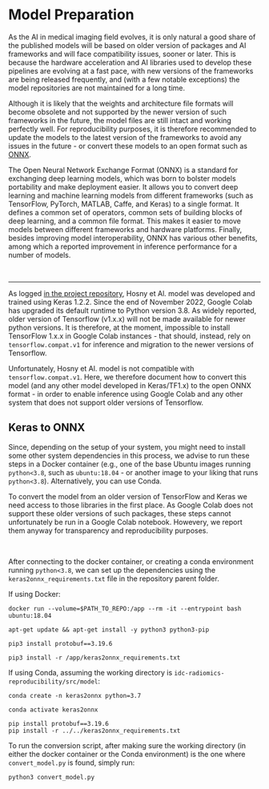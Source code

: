 # Model Preparation

As the AI in medical imaging field evolves, it is only natural a good share of the published models will be based on older version of packages and AI frameworks and will face compatibility issues, sooner or later. This is because the hardware acceleration and AI libraries used to develop these pipelines are evolving at a fast pace, with new versions of the frameworks are being released frequently, and (with a few notable exceptions) the model repositories are not maintained for a long time.

Although it is likely that the weights and architecture file formats will become obsolete and not supported by the newer version of such frameworks in the future, the model files are still intact and working perfectly well. For reproducibility purposes, it is therefore recommended to update the models to the latest version of the frameworks to avoid any issues in the future - or convert these models to an open format such as [ONNX](https://onnx.ai/).

The Open Neural Network Exchange Format (ONNX) is a standard for exchanging deep learning models, which was born to bolster models portability and make deployment easier. It allows you to convert deep learning and machine learning models from different frameworks (such as TensorFlow, PyTorch, MATLAB, Caffe, and Keras) to a single format. It defines a common set of operators, common sets of building blocks of deep learning, and a common file format. This makes it easier to move models between different frameworks and hardware platforms. Finally, besides improving model interoperability, ONNX has various other benefits, among which a reported improvement in inference performance for a number of models.

<br>

---

As logged [in the project repository](https://github.com/modelhub-ai/deep-prognosis/blob/master/dockerfiles/keras%3A1.0.1), Hosny et Al. model was developed and trained using Keras 1.2.2. Since the end of November 2022, Google Colab has upgraded its default runtime to Python version 3.8. As widely reported, older version of Tensorflow (v1.x.x) will not be made available for newer python versions. It is therefore, at the moment, impossible to install TensorFlow 1.x.x in Google Colab instances - that should, instead, rely on `tensorflow.compat.v1` for inference and migration to the newer versions of Tensorflow.

Unfortunately, Hosny et Al. model is not compatible with `tensorflow.compat.v1`. Here, we therefore document how to convert this model (and any other model developed in Keras/TF1.x) to the open ONNX format - in order to enable inference using Google Colab and any other system that does not support older versions of Tensorflow.

## Keras to ONNX

Since, depending on the setup of your system, you might need to install some other system dependencies in this process, we advise to run these steps in a Docker container (e.g., one of the base Ubuntu images running `python<3.8`, such as `ubuntu:18.04` - or another image to your liking that runs `python<3.8`). Alternatively, you can use Conda.

To convert the model from an older version of TensorFlow and Keras we need access to those libraries in the first place. As Google Colab does not support these older versions of such packages, these steps cannot unfortunately be run in a Google Colab notebook. Howevery, we report them anyway for transparency and reproducibility purposes.

<br>

After connecting to the docker container, or creating a conda environment running `python<3.8`, we can set up the dependencies using the `keras2onnx_requirements.txt` file in the repository parent folder. 

If using Docker:
```
docker run --volume=$PATH_TO_REPO:/app --rm -it --entrypoint bash ubuntu:18.04

apt-get update && apt-get install -y python3 python3-pip

pip3 install protobuf==3.19.6

pip3 install -r /app/keras2onnx_requirements.txt
```

If using Conda, assuming the working directory is `idc-radiomics-reproducibility/src/model`:
```
conda create -n keras2onnx python=3.7

conda activate keras2onnx

pip install protobuf==3.19.6
pip install -r ../../keras2onnx_requirements.txt
```

To run the conversion script, after making sure the working directory (in either the docker container or the Conda environment) is the one where `convert_model.py` is found, simply run:

```
python3 convert_model.py
```
